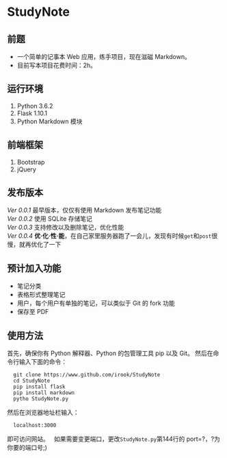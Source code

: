 # StudyNote
## 前题
* 一个简单的记事本 Web 应用，练手项目，现在滋磁 Markdown。
* 目前写本项目花费时间：2h。

## 运行环境
1. Python 3.6.2
2. Flask 1.10.1
3. Python Markdown 模块

## 前端框架
1. Bootstrap
2. jQuery

## 发布版本
*Ver 0.0.1* 最早版本，仅仅有使用 Markdown 发布笔记功能  
*Ver 0.0.2* 使用 SQLite 存储笔记  
*Ver 0.0.3* 支持修改以及删除笔记，优化性能  
*Ver 0.0.4* **优·化·性·能**，在自己家里服务器跑了一会儿，发现有时候`get`和`post`很慢，就再优化了一下

## 预计加入功能
- 笔记分类
- 表格形式整理笔记
- 用户，每个用户有单独的笔记，可以类似于 Git 的 fork 功能
- 保存至 PDF

## 使用方法
首先，确保你有 Python 解释器、Python 的包管理工具 pip 以及 Git。
然后在命令行输入下面的命令：
```
  git clone https://www.github.com/irook/StudyNote
  cd StudyNote
  pip install flask
  pip install markdown
  pytho StudyNote.py
```
然后在浏览器地址栏输入：
```
  localhost:3000
```
即可访问网站。  
如果需要变更端口，更改`StudyNote.py`第144行的 port=?，?为你要的端口号;)
